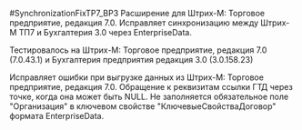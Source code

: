 #SynchronizationFixTP7_BP3 
Расширение для Штрих-М: Торговое предприятие, редакция 7.0.
Исправляет синхронизацию между Штрих-М ТП7 и Бухгалтерия 3.0 через EnterpriseData.

Тестировалось на Штрих-М: Торговое предприятие, редакция 7.0 (7.0.43.1) и Бухгалтерия предприятия редакция 3.0 (3.0.158.23)

Исправляет ошибки при выгрузке данных из Штрих-М: Торговое предприятие, редакция 7.0. Обращение к реквизитам ссылки ГТД через точкe, когда она может быть NULL. Не заполняется обязательное поле "Организация" в ключевом свойстве "КлючевыеСвойстваДоговор" формата EnterpriseData.
